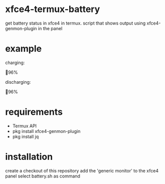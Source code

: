 # xfce4-termux-battery
get battery status in xfce4 in termux.
script that shows output using xfce4-genmon-plugin in the panel

# example
charging:

🔌96%

discharging:

🔋96%


# requirements

- Termux API
- pkg install xfce4-genmon-plugin
- pkg install jq

# installation

create a checkout of this repository
add the 'generic monitor' to the xfce4 panel
select battery.sh as command